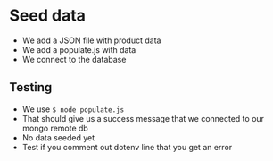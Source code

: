 # Seed data
* We add a JSON file with product data
* We add a populate.js with data
* We connect to the database

## Testing
* We use `$ node populate.js`
* That should give us a success message that we connected to our mongo remote db
* No data seeded yet
* Test if you comment out dotenv line that you get an error
